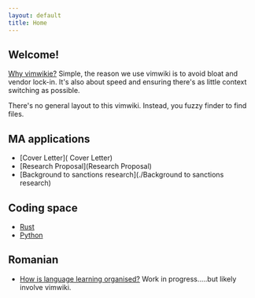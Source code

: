 ```yaml
---
layout: default
title: Home
---
```


## Welcome! 
[Why vimwikie?](./why.md) Simple, the reason we use vimwiki is to avoid bloat and vendor lock-in. It's also about speed and ensuring there's as little context switching as possible.

There's no general layout to this vimwiki. Instead, you fuzzy finder to
find files.

## MA applications
- [Cover Letter]( Cover Letter)
- [Research Proposal](Research Proposal)
- [Background to sanctions research](./Background to sanctions research)


## Coding space

- [Rust](Rust)
- [Python](Python)

## Romanian

- [How is language learning organised?](./for_language_learning.md) Work in progress.....but likely involve vimwiki.   


